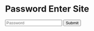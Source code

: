 # Password Enter Site

<input class="pass" type="text" placeholder="Password">
<input class="button" onclick="passcheck()" type="submit" />

<script src="https://code.jquery.com/jquery-3.6.0.min.js"></script>
<script src="pass.js"></script>
